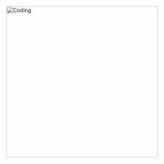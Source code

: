 <img align="right" alt="Coding" width="400" src="[https://pbs.twimg.com/profile_banners/1751130305878982656/1707162968/1500x500)https://pbs.twimg.com/profile_banners/1751130305878982656/1707162968/1500x500">
